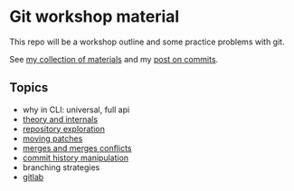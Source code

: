 # Git workshop material

This repo will be a workshop outline and some practice problems with git.

See [my collection of materials](https://bence.ferdinandy.com/materials/git/)
and my [post on commits](https://bence.ferdinandy.com/gitcraft).

## Topics

- why in CLI: universal, full api
- [theory and internals](theory_and_internals.md)
- [repository exploration](exploration.md)
- [moving patches](moving.md)
- [merges and merges conflicts](merges.md)
- [commit history manipulation](history.md)
- branching strategies
- [gitlab](gitlab.md)
